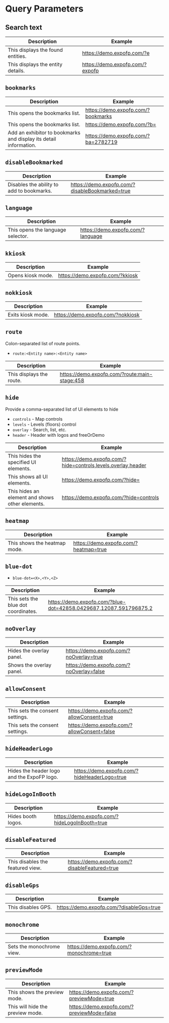 # Query Parameters

## Search text

| Description                       | Example                         |
| --------------------------------- | ------------------------------- |
| This displays the found entities. | https://demo.expofp.com/?e      |
| This displays the entity details. | https://demo.expofp.com/?expofp |

## `bookmarks`

| Description                                                       | Example                             |
| ----------------------------------------------------------------- | ----------------------------------- |
| This opens the bookmarks list.                                    | https://demo.expofp.com/?bookmarks  |
| This opens the bookmarks list.                                    | https://demo.expofp.com/?b=         |
| Add an exhibitor to bookmarks and display its detail information. | https://demo.expofp.com/?ba=2782719 |

## `disableBookmarked`

| Description                               | Example                                         |
| ----------------------------------------- | ----------------------------------------------- |
| Disables the ability to add to bookmarks. | https://demo.expofp.com/?disableBookmarked=true |

## `language`

| Description                       | Example                           |
| --------------------------------- | --------------------------------- |
| This opens the language selector. | https://demo.expofp.com/?language |

## `kkiosk`

| Description       | Example                         |
| ----------------- | ------------------------------- |
| Opens kiosk mode. | https://demo.expofp.com/?kkiosk |

## `nokkiosk`

| Description       | Example                           |
| ----------------- | --------------------------------- |
| Exits kiosk mode. | https://demo.expofp.com/?nokkiosk |

## `route`

Colon-separated list of route points.

- `route:<Entity name>:<Entity name>`

| Description              | Example                                       |
| ------------------------ | --------------------------------------------- |
| This displays the route. | https://demo.expofp.com/?route:main-stage:458 |

## `hide`

Provide a comma-separated list of UI elements to hide

- `controls` - Map controls
- `levels` - Levels (floors) control
- `overlay` - Search, list, etc.
- `header` - Header with logos and freeOrDemo

| Description                                     | Example                                                      |
| ----------------------------------------------- | ------------------------------------------------------------ |
| This hides the specified UI elements.           | https://demo.expofp.com/?hide=controls,levels,overlay,header |
| This shows all UI elements.                     | https://demo.expofp.com/?hide=                               |
| This hides an element and shows other elements. | https://demo.expofp.com/?hide=controls                       |

## `heatmap`

| Description                  | Example                               |
| ---------------------------- | ------------------------------------- |
| This shows the heatmap mode. | https://demo.expofp.com/?heatmap=true |

## `blue-dot`

- `blue-dot=<X>,<Y>,<Z>`

| Description                         | Example                                                           |
| ----------------------------------- | ----------------------------------------------------------------- |
| This sets the blue dot coordinates. | https://demo.expofp.com/?blue-dot=42858.0429687,12087.591796875,2 |

## `noOverlay`

| Description              | Example                                  |
| ------------------------ | ---------------------------------------- |
| Hides the overlay panel. | https://demo.expofp.com/?noOverlay=true  |
| Shows the overlay panel. | https://demo.expofp.com/?noOverlay=false |

## `allowConsent`

| Description                     | Example                                     |
| ------------------------------- | ------------------------------------------- |
| This sets the consent settings. | https://demo.expofp.com/?allowConsent=true  |
| This sets the consent settings. | https://demo.expofp.com/?allowConsent=false |

## `hideHeaderLogo`

| Description                                | Example                                      |
| ------------------------------------------ | -------------------------------------------- |
| Hides the header logo and the ExpoFP logo. | https://demo.expofp.com/?hideHeaderLogo=true |

## `hideLogoInBooth`

| Description        | Example                                       |
| ------------------ | --------------------------------------------- |
| Hides booth logos. | https://demo.expofp.com/?hideLogoInBooth=true |

## `disableFeatured`

| Description                      | Example                                       |
| -------------------------------- | --------------------------------------------- |
| This disables the featured view. | https://demo.expofp.com/?disableFeatured=true |

## `disableGps`

| Description        | Example                                  |
| ------------------ | ---------------------------------------- |
| This disables GPS. | https://demo.expofp.com/?disableGps=true |

## `monochrome`

| Description               | Example                                  |
| ------------------------- | ---------------------------------------- |
| Sets the monochrome view. | https://demo.expofp.com/?monochrome=true |

## `previewMode`

| Description                      | Example                                    |
| -------------------------------- | ------------------------------------------ |
| This shows the preview mode.     | https://demo.expofp.com/?previewMode=true  |
| This will hide the preview mode. | https://demo.expofp.com/?previewMode=false |
